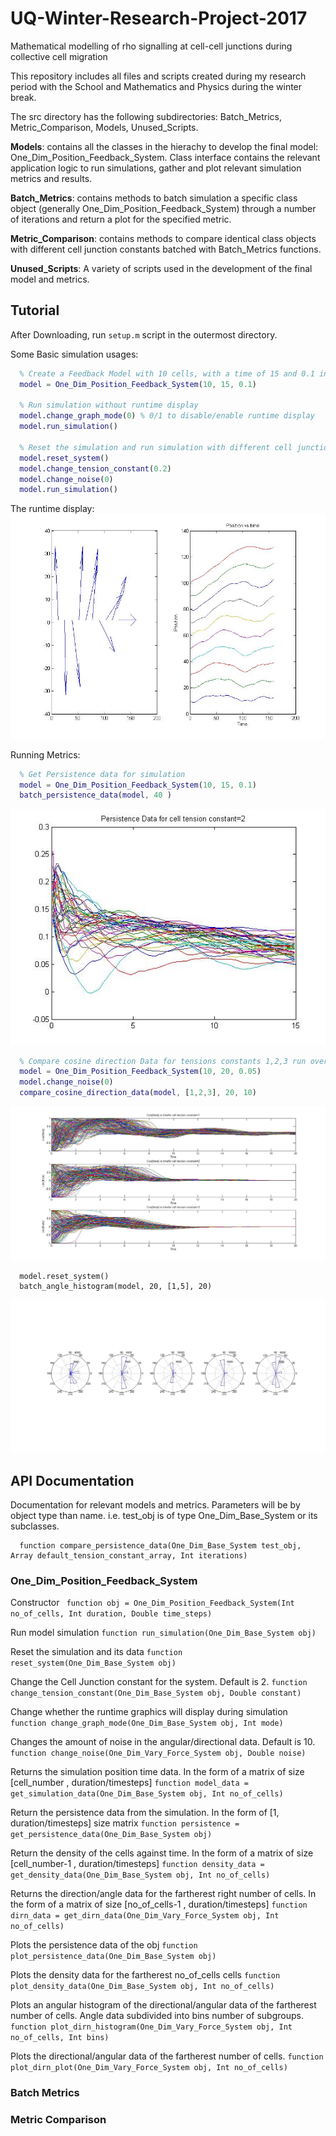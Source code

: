 # UQ-Winter-Research-Project-2017
Mathematical modelling of rho signalling at cell-cell junctions during collective cell  migration

This repository includes all files and scripts created during my research period with the School and Mathematics and Physics during the winter break. 

The src directory has the following subdirectories: Batch_Metrics, Metric_Comparison, Models, Unused_Scripts. 

**Models**: contains all the classes in the hierachy to develop the final model: One_Dim_Position_Feedback_System. Class interface contains the relevant application logic to run simulations, gather and plot relevant simulation metrics and results. 

**Batch_Metrics**: contains methods to batch simulation a specific class object (generally One_Dim_Position_Feedback_System) through a number of iterations and return a plot for the specified metric. 

**Metric_Comparison**: contains methods to compare identical class objects with different cell junction constants batched with Batch_Metrics functions. 

**Unused_Scripts**: A variety of scripts used in the development of the final model and metrics. 

## Tutorial
After Downloading, run `setup.m` script in the outermost directory.  

Some Basic simulation usages: 
```matlab
  % Create a Feedback Model with 10 cells, with a time of 15 and 0.1 increments
  model = One_Dim_Position_Feedback_System(10, 15, 0.1)
  
  % Run simulation without runtime display
  model.change_graph_mode(0) % 0/1 to disable/enable runtime display
  model.run_simulation()
  
  % Reset the simulation and run simulation with different cell junction constant without noise.
  model.reset_system()
  model.change_tension_constant(0.2)
  model.change_noise(0)
  model.run_simulation() 
```

The runtime display: 
![alt text](https://github.com/Jeadie/UQ-Winter-Research-Project-2017/blob/master/Readme_Photos/runtime_example.jpg "Runtime Display")

Running Metrics: 
```matlab
  % Get Persistence data for simulation 
  model = One_Dim_Position_Feedback_System(10, 15, 0.1)
  batch_persistence_data(model, 40 )
```
![alt text](https://github.com/Jeadie/UQ-Winter-Research-Project-2017/blob/master/Readme_Photos/persistence_batch.jpg "Batch Result")

```matlab
  % Compare cosine direction Data for tensions constants 1,2,3 run over 20 iterations. 
  model = One_Dim_Position_Feedback_System(10, 20, 0.05)
  model.change_noise(0)
  compare_cosine_direction_data(model, [1,2,3], 20, 10)  
```
![alt text](https://github.com/Jeadie/UQ-Winter-Research-Project-2017/blob/master/Readme_Photos/cosine_compare.jpg "Comparison Result")

```
  model.reset_system()
  batch_angle_histogram(model, 20, [1,5], 20)
```
![alt text](https://github.com/Jeadie/UQ-Winter-Research-Project-2017/blob/master/Readme_Photos/angle_histogram.jpg "Angle Histogram")

## API Documentation
Documentation for relevant models and metrics. Parameters will be by object type than name. i.e. test_obj is of type One_Dim_Base_System or its subclasses. 

```
  function compare_persistence_data(One_Dim_Base_System test_obj, Array default_tension_constant_array, Int iterations)
```

### One_Dim_Position_Feedback_System

Constructor
` function obj = One_Dim_Position_Feedback_System(Int no_of_cells, Int duration, Double time_steps)`

Run model simulation
`function run_simulation(One_Dim_Base_System obj)`

Reset the simulation and its data
`function reset_system(One_Dim_Base_System obj)`

Change the Cell Junction constant for the system. Default is 2.
`function change_tension_constant(One_Dim_Base_System obj, Double constant)`

Change whether the runtime graphics will display during simulation
`function change_graph_mode(One_Dim_Base_System obj, Int mode)`

Changes the amount of noise in the angular/directional data. Default is 10. 
`function change_noise(One_Dim_Vary_Force_System obj, Double noise)`

Returns the simulation position time data. In the form of a matrix of size [cell_number , duration/timesteps] 
`function model_data = get_simulation_data(One_Dim_Base_System obj, Int no_of_cells)`

Return the persistence data from the simulation. In the form of [1, duration/timesteps] size matrix
`function persistence = get_persistence_data(One_Dim_Base_System obj)`

Return the density of the cells against time. In the form of a matrix of size [cell_number-1 , duration/timesteps] 
`function density_data = get_density_data(One_Dim_Base_System obj, Int no_of_cells)`

Returns the direction/angle data for the fartherest right number of cells. In the form of a matrix of size [no_of_cells-1 , duration/timesteps]
`function dirn_data = get_dirn_data(One_Dim_Vary_Force_System obj, Int no_of_cells)`

Plots the persistence data of the obj
`function plot_persistence_data(One_Dim_Base_System obj)`

Plots the density data for the fartherest no_of_cells cells
`function plot_density_data(One_Dim_Base_System obj, Int no_of_cells)`

Plots an angular histogram of the directional/angular data of the fartherest number of cells. Angle data subdivided into bins number of subgroups.  
`function plot_dirn_histogram(One_Dim_Vary_Force_System obj, Int no_of_cells, Int bins)`

Plots the directional/angular data of the fartherest number of cells.
`function plot_dirn_plot(One_Dim_Vary_Force_System obj, Int no_of_cells)`

### Batch Metrics

### Metric Comparison
